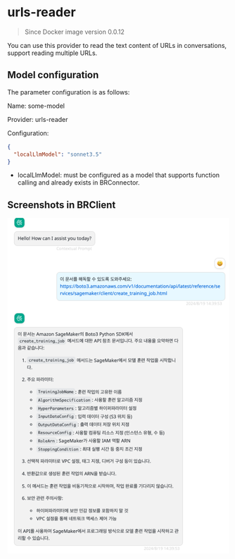 # urls-reader

> Since Docker image version 0.0.12

You can use this provider to read the text content of URLs in conversations, support reading multiple URLs.

## Model configuration

The parameter configuration is as follows:

Name: some-model

Provider: urls-reader

Configuration:

```json
{
  "localLlmModel": "sonnet3.5"
}
```

- localLlmModel: must be configured as a model that supports function calling and already exists in BRConnector.

## Screenshots in BRClient

![Url reader 1](./screenshots/url-reader-1.png)

